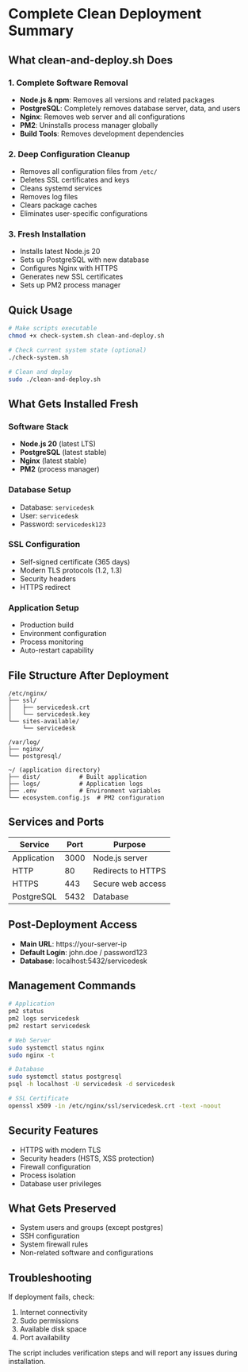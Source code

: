 # Complete Clean Deployment Summary

## What clean-and-deploy.sh Does

### 1. Complete Software Removal
- **Node.js & npm**: Removes all versions and related packages
- **PostgreSQL**: Completely removes database server, data, and users
- **Nginx**: Removes web server and all configurations
- **PM2**: Uninstalls process manager globally
- **Build Tools**: Removes development dependencies

### 2. Deep Configuration Cleanup
- Removes all configuration files from `/etc/`
- Deletes SSL certificates and keys
- Cleans systemd services
- Removes log files
- Clears package caches
- Eliminates user-specific configurations

### 3. Fresh Installation
- Installs latest Node.js 20
- Sets up PostgreSQL with new database
- Configures Nginx with HTTPS
- Generates new SSL certificates
- Sets up PM2 process manager

## Quick Usage

```bash
# Make scripts executable
chmod +x check-system.sh clean-and-deploy.sh

# Check current system state (optional)
./check-system.sh

# Clean and deploy
sudo ./clean-and-deploy.sh
```

## What Gets Installed Fresh

### Software Stack
- **Node.js 20** (latest LTS)
- **PostgreSQL** (latest stable)
- **Nginx** (latest stable)
- **PM2** (process manager)

### Database Setup
- Database: `servicedesk`
- User: `servicedesk`
- Password: `servicedesk123`

### SSL Configuration
- Self-signed certificate (365 days)
- Modern TLS protocols (1.2, 1.3)
- Security headers
- HTTPS redirect

### Application Setup
- Production build
- Environment configuration
- Process monitoring
- Auto-restart capability

## File Structure After Deployment

```
/etc/nginx/
├── ssl/
│   ├── servicedesk.crt
│   └── servicedesk.key
└── sites-available/
    └── servicedesk

/var/log/
├── nginx/
└── postgresql/

~/ (application directory)
├── dist/           # Built application
├── logs/           # Application logs
├── .env            # Environment variables
└── ecosystem.config.js  # PM2 configuration
```

## Services and Ports

| Service | Port | Purpose |
|---------|------|---------|
| Application | 3000 | Node.js server |
| HTTP | 80 | Redirects to HTTPS |
| HTTPS | 443 | Secure web access |
| PostgreSQL | 5432 | Database |

## Post-Deployment Access

- **Main URL**: https://your-server-ip
- **Default Login**: john.doe / password123
- **Database**: localhost:5432/servicedesk

## Management Commands

```bash
# Application
pm2 status
pm2 logs servicedesk
pm2 restart servicedesk

# Web Server
sudo systemctl status nginx
sudo nginx -t

# Database
sudo systemctl status postgresql
psql -h localhost -U servicedesk -d servicedesk

# SSL Certificate
openssl x509 -in /etc/nginx/ssl/servicedesk.crt -text -noout
```

## Security Features

- HTTPS with modern TLS
- Security headers (HSTS, XSS protection)
- Firewall configuration
- Process isolation
- Database user privileges

## What Gets Preserved

- System users and groups (except postgres)
- SSH configuration
- System firewall rules
- Non-related software and configurations

## Troubleshooting

If deployment fails, check:
1. Internet connectivity
2. Sudo permissions
3. Available disk space
4. Port availability

The script includes verification steps and will report any issues during installation.